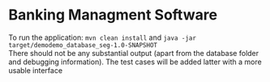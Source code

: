 # Banking Managment Software
To run the application: `mvn clean install` and `java -jar target/demodemo_database_seg-1.0-SNAPSHOT`
<br>
There should not be any substantial output (apart from the database folder and debugging information). The test cases will be added latter with a more usable interface
